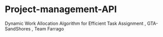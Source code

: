# Project-management-API
Dynamic Work Allocation Algorithm for Efficient Task Assignment , GTA-SandShores , Team Farrago

